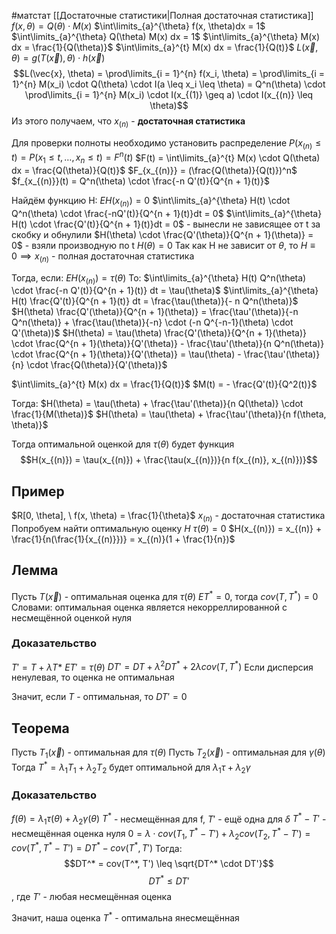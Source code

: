 #матстат 
[[Достаточные статистики|Полная достаточная статистика]]
$f(x, \theta) = Q(\theta) \cdot M(x)$
$\int\limits_{a}^{\theta} f(x, \theta)dx = 1$
$\int\limits_{a}^{\theta} Q(\theta) M(x) dx = 1$
$\int\limits_{a}^{\theta} M(x) dx = \frac{1}{Q(\theta)}$
$\int\limits_{a}^{t} M(x) dx = \frac{1}{Q(t)}$
$L(\vec{x}, \theta) = g(T(\vec{x}), \theta) \cdot h(\vec{x})$
$$L(\vec{x}, \theta) = \prod\limits_{i = 1}^{n} f(x_i, \theta) = \prod\limits_{i = 1}^{n} M(x_i) \cdot Q(\theta) \cdot I(a \leq x_i \leq \theta) = Q^n(\theta) \cdot \prod\limits_{i = 1}^{n} M(x_i) \cdot I(x_{(1)} \geq a) \cdot I(x_{(n)} \leq \theta)$$
Из этого получаем, что $x_{(n)}$ - **достаточная статистика**

Для проверки полноты необходимо установить распределение
$P(x_{(n)} \leq t) = P(x_1 \leq t, \dots, x_n \leq t) = F^n(t)$
$F(t) = \int\limits_{a}^{t} M(x) \cdot Q(\theta) dx = \frac{Q(\theta)}{Q(t)}$
$F_{x_{(n)}} = (\frac{Q(\theta)}{Q(t)})^n$
$f_{x_{(n)}}(t) = Q^n(\theta) \cdot \frac{-n Q'(t)}{Q^{n + 1}(t)}$

Найдём функцию H:
$E H(x_{(n)}) = 0$
$\int\limits_{a}^{\theta} H(t) \cdot Q^n(\theta) \cdot \frac{-nQ'(t)}{Q^{n + 1}(t)}dt = 0$
$\int\limits_{a}^{\theta} H(t) \cdot \frac{Q'(t)}{Q^{n + 1}(t)}dt = 0$ - вынесли не зависящее от t за скобку и обнулили
$H(\theta) \cdot \frac{Q'(\theta)}{Q^{n + 1}(\theta)} = 0$ - взяли производную по t
$H(\theta) = 0$
Так как H не зависит от $\theta$, то $H \equiv 0 \implies x_{(n)}$ - полная достаточная статистика

Тогда, если:
$E H(x_{(n)}) = \tau(\theta)$
То:
$\int\limits_{a}^{\theta} H(t) Q^n(\theta) \cdot \frac{-n Q'(t)}{Q^{n + 1}(t)} dt = \tau(\theta)$
$\int\limits_{a}^{\theta} H(t) \frac{Q'(t)}{Q^{n + 1}(t)} dt = \frac{\tau(\theta)}{- n Q^n(\theta)}$
$H(\theta) \frac{Q'(\theta)}{Q^{n + 1}(\theta)} = \frac{\tau'(\theta)}{-n Q^n(\theta)} + \frac{\tau(\theta)}{-n} \cdot (-n Q^{-n-1}(\theta) \cdot Q'(\theta))$
$H(\theta) = \tau(\theta) \frac{Q'(\theta)}{Q^{n + 1}(\theta)} \cdot \frac{Q^{n + 1}(\theta)}{Q'(\theta)} - \frac{\tau'(\theta)}{n Q^n(\theta)} \cdot \frac{Q^{n + 1}(\theta)}{Q'(\theta)} = \tau(\theta) - \frac{\tau'(\theta)}{n} \cdot \frac{Q(\theta)}{Q'(\theta)}$

$\int\limits_{a}^{t} M(x) dx = \frac{1}{Q(t)}$
$M(t) = - \frac{Q'(t)}{Q^2(t)}$

Тогда:
$H(\theta) = \tau(\theta) + \frac{\tau'(\theta)}{n Q(\theta)} \cdot \frac{1}{M(\theta)}$
$H(\theta) = \tau(\theta) + \frac{\tau'(\theta)}{n f(\theta, \theta)}$

Тогда оптимальной оценкой для $\tau(\theta)$ будет функция $$H(x_{(n)}) = \tau(x_{(n)}) + \frac{\tau(x_{(n)})}{n f(x_{(n)}, x_{(n)})}$$

## Пример
$R[0, \theta], \ f(x, \theta) = \frac{1}{\theta}$
$x_{(n)}$ - достаточная статистика
Попробуем найти оптимальную оценку $H$
$\tau(\theta) = 0$
$H(x_{(n)}) = x_{(n)} + \frac{1}{n(\frac{1}{x_{(n)}})} = x_{(n)}(1 + \frac{1}{n})$


## Лемма
Пусть $T(\vec{x})$ - оптимальная оценка для $\tau(\theta)$
$ET^* = 0$, тогда
$cov(T, T^*) = 0$
Словами: оптимальная оценка является некорреллированной с несмещённой оценкой нуля

### Доказательство
$T' = T + \lambda T*$
$ET' = \tau(\theta)$
$DT' = DT + \lambda^2 DT^* + 2\lambda cov(T, T^*)$
Если дисперсия ненулевая, то оценка не оптимальная

Значит, если $T$ - оптимальная, то $DT' = 0$

## Теорема
Пусть $T_1(\vec{x})$ - оптимальная для $\tau(\theta)$
Пусть $T_2(\vec{x})$ - оптимальная для $\gamma(\theta)$
Тогда $T^* = \lambda_1 T_1 + \lambda_2 T_2$ будет оптимальной для $\lambda_1 \tau + \lambda_2 \gamma$

### Доказательство
$f(\theta) = \lambda_1 \tau(\theta) + \lambda_2 \gamma(\theta)$
$T^*$ - несмещённая для f, $T'$ - ещё одна для $\delta$
$T^* - T'$ - несмещённая оценка нуля
$0 = \lambda \cdot cov(T_1, T^* - T') + \lambda_2 cov(T_2, T^* -  T') = cov(T^*, T^* - T') = DT^* - cov(T^*, T')$
Тогда:
$$DT^* = cov(T^*, T') \leq \sqrt{DT^* \cdot DT'}$$
$$DT^* \leq DT'$$
, где $T'$ - любая несмещённая оценка

Значит, наша оценка $T^*$ - оптимальна янесмещённая